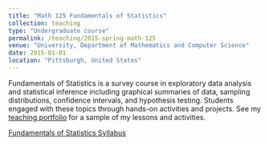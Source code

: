```yaml
---
title: "Math 125 Fundamentals of Statistics"
collection: teaching
type: "Undergraduate course"
permalink: /teaching/2015-spring-math-125
venue: "University, Department of Mathematics and Computer Science"
date: 2015-01-01
location: "Pittsburgh, United States"
---
```


Fundamentals of Statistics is a survey course in exploratory data analysis and statistical inference including graphical summaries of data, sampling distributions, confidence intervals, and hypothesis testing. Students engaged with these topics through hands-on activities and projects. See my <a href="https://lisasteaching.github.io/DuquesneProf/fundamentals_stats/" target="_blank">teaching portfolio</a> for a sample of my lessons and activities.<br/>

<a href="https://lisaover.github.io/files/syllabus_MATH_125.pdf" target="">Fundamentals of Statistics Syllabus</a>
